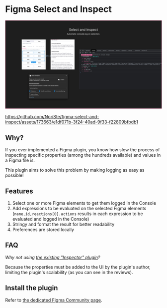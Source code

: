 # Figma Select and Inspect





![A screenshot of the plugin running in Figma](./assets/Figma%20Community%20screenshot.jpg "Select and Inspect")



https://github.com/NoriSte/figma-select-and-inspect/assets/173663/e1df071b-3f24-40ad-9f33-f22809bfbdb1



## Why?

If you ever implemented a Figma plugin, you know how slow the process of inspecting specific properties (among the hundreds available) and values in a Figma file is.

This plugin aims to solve this problem by making logging as easy as possible!

## Features

1. Select one or more Figma elements to get them logged in the Console
2. Add expressions to be evaluated on the selected Figma elements (`name,id,reactions[0].actions` results in each expression to be evaluated and logged in the Console)
3. Stringy and format the result for better readability
4. Preferences are stored locally

## FAQ

*Why not using [the existing "Inspector" plugin](https://www.figma.com/community/plugin/760351147138040099/inspector?searchSessionId=ltk4azg4-ud0njxlfa8)?*

Because the properties must be added to the UI by the plugin's author, limiting the plugin's scalability (as you can see in the reviews).

## Install the plugin

Refer to [the dedicated Figma Community page](https://www.figma.com/community/plugin/1348339696557868933/select-and-inspect).
